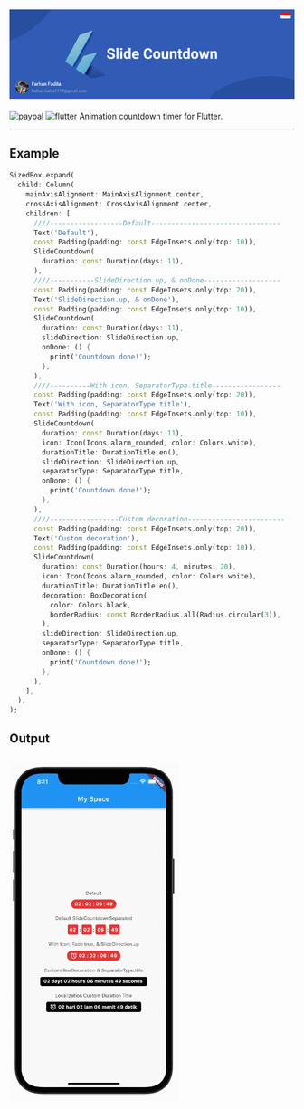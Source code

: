 ## [![hero][]][hero]
[![paypal][]][paypal account] [![flutter][]][web flutter]
Animation countdown timer for Flutter.

---

## Example
```dart
SizedBox.expand(
  child: Column(
    mainAxisAlignment: MainAxisAlignment.center,
    crossAxisAlignment: CrossAxisAlignment.center,
    children: [
      ////------------------Default--------------------------------
      Text('Default'),
      const Padding(padding: const EdgeInsets.only(top: 10)),
      SlideCountdown(
        duration: const Duration(days: 11),
      ),
      ////-----------SlideDirection.up, & onDone-------------------
      const Padding(padding: const EdgeInsets.only(top: 20)),
      Text('SlideDirection.up, & onDone'),
      const Padding(padding: const EdgeInsets.only(top: 10)),
      SlideCountdown(
        duration: const Duration(days: 11),
        slideDirection: SlideDirection.up,
        onDone: () {
          print('Countdown done!');
        },
      ),
      ////----------With icon, SeparatorType.title-----------------
      const Padding(padding: const EdgeInsets.only(top: 20)),
      Text('With icon, SeparatorType.title'),
      const Padding(padding: const EdgeInsets.only(top: 10)),
      SlideCountdown(
        duration: const Duration(days: 11),
        icon: Icon(Icons.alarm_rounded, color: Colors.white),
        durationTitle: DurationTitle.en(),
        slideDirection: SlideDirection.up,
        separatorType: SeparatorType.title,
        onDone: () {
          print('Countdown done!');
        },
      ),
      ////-----------------Custom decoration------------------------
      const Padding(padding: const EdgeInsets.only(top: 20)),
      Text('Custom decoration'),
      const Padding(padding: const EdgeInsets.only(top: 10)),
      SlideCountdown(
        duration: const Duration(hours: 4, minutes: 20),
        icon: Icon(Icons.alarm_rounded, color: Colors.white),
        durationTitle: DurationTitle.en(),
        decoration: BoxDecoration(
          color: Colors.black,
          borderRadius: const BorderRadius.all(Radius.circular(3)),
        ),
        slideDirection: SlideDirection.up,
        separatorType: SeparatorType.title,
        onDone: () {
          print('Countdown done!');
        },
      ),
    ],
  ),
);
```
## Output
## [![output][]][output]


[hero]:https://github.com/farhanfadila1717/flutter_package/blob/master/display/slide_coutdown/hero.gif
[output]: https://github.com/farhanfadila1717/flutter_package/blob/master/display/slide_coutdown/output.gif
[flutter]: https://img.shields.io/badge/Platform-Flutter-02569B?logo=flutter
[web flutter]: https://flutter.dev
[paypal]: https://img.shields.io/badge/Donate-PayPal-00457C?logo=paypal
[paypal account]: https://www.paypal.me/farhanfadila1717
